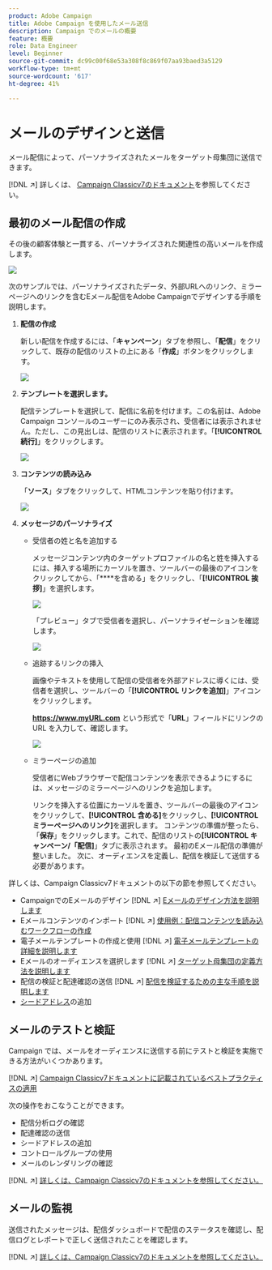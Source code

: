 ```yaml
---
product: Adobe Campaign
title: Adobe Campaign を使用したメール送信
description: Campaign でのメールの概要
feature: 概要
role: Data Engineer
level: Beginner
source-git-commit: dc99c00f68e53a308f8c869f07aa93baed3a5129
workflow-type: tm+mt
source-wordcount: '617'
ht-degree: 41%

---
```


# メールのデザインと送信

メール配信によって、パーソナライズされたメールをターゲット母集団に送信できます。

[!DNL :arrow_upper_right:] 詳しくは、 [Campaign Classicv7のドキュメント](https://experienceleague.adobe.com/docs/campaign-classic/using/sending-messages/sending-emails/about-email-channel.html?lang=ja)を参照してください。

## 最初のメール配信の作成

その後の顧客体験と一貫する、パーソナライズされた関連性の高いメールを作成します。

![](assets/new-email-content.png)


次のサンプルでは、パーソナライズされたデータ、外部URLへのリンク、ミラーページへのリンクを含むEメール配信をAdobe Campaignでデザインする手順を説明します。

1. **配信の作成**

   新しい配信を作成するには、「**キャンペーン**」タブを参照し、「**配信**」をクリックして、既存の配信のリストの上にある「**作成**」ボタンをクリックします。

   ![](assets/delivery_step_1.png)

1. **テンプレートを選択します。**

   配信テンプレートを選択して、配信に名前を付けます。この名前は、Adobe Campaign コンソールのユーザーにのみ表示され、受信者には表示されません。ただし、この見出しは、配信のリストに表示されます。「**[!UICONTROL 続行]**」をクリックします。

   ![](assets/dce_delivery_model.png)

1. **コンテンツの読み込み**

   「**ソース**」タブをクリックして、HTMLコンテンツを貼り付けます。

   ![](assets/paste-content.png)


1. **メッセージのパーソナライズ**


   * 受信者の姓と名を追加する

      メッセージコンテンツ内のターゲットプロファイルの名と姓を挿入するには、挿入する場所にカーソルを置き、ツールバーの最後のアイコンをクリックしてから、「****&#x200B;を含める」をクリックし、「**[!UICONTROL 挨拶]**」を選択します。

      ![](assets/include-greetings.png)

      「プレビュー」タブで受信者を選択し、パーソナライゼーションを確認します。

      ![](assets/perso-check.png)

   * 追跡するリンクの挿入

      画像やテキストを使用して配信の受信者を外部アドレスに導くには、受信者を選択し、ツールバーの「**[!UICONTROL リンクを追加]**」アイコンをクリックします。

      **https://www.myURL.com** という形式で「**URL**」フィールドにリンクの URL を入力して、確認します。

      ![](assets/add-a-link.png)

   * ミラーページの追加

      受信者にWebブラウザーで配信コンテンツを表示できるようにするには、メッセージのミラーページへのリンクを追加します。

      リンクを挿入する位置にカーソルを置き、ツールバーの最後のアイコンをクリックして、**[!UICONTROL 含める]**&#x200B;をクリックし、**[!UICONTROL ミラーページへのリンク]**&#x200B;を選択します。
   コンテンツの準備が整ったら、「**保存**」をクリックします。これで、配信のリストの&#x200B;**[!UICONTROL キャンペーン/「配信]**」タブに表示されます。 最初のEメール配信の準備が整いました。 次に、オーディエンスを定義し、配信を検証して送信する必要があります。


詳しくは、Campaign Classicv7ドキュメントの以下の節を参照してください。

* CampaignでのEメールのデザイン
   [!DNL :arrow_upper_right:] [Eメールのデザイン方法を説明します](https://experienceleague.adobe.com/docs/campaign-classic/using/sending-messages/sending-emails/defining-the-email-content.html?lang=ja)
* Eメールコンテンツのインポート
   [!DNL :arrow_upper_right:] [使用例：配信コンテンツを読み込むワークフローの作成](https://experienceleague.adobe.com/docs/campaign-classic/using/automating-with-workflows/use-cases/deliveries/loading-delivery-content.html?lang=ja)
* 電子メールテンプレートの作成と使用
   [!DNL :arrow_upper_right:] [電子メールテンプレートの詳細を説明します](https://experienceleague.adobe.com/docs/campaign-classic/using/sending-messages/using-delivery-templates/about-templates.html?lang=ja)
* Eメールのオーディエンスを選択します
   [!DNL :arrow_upper_right:] [ターゲット母集団の定義方法を説明します](https://experienceleague.adobe.com/docs/campaign-classic/using/sending-messages/key-steps-when-creating-a-delivery/steps-defining-the-target-population.html?lang=ja)
* 配信の検証と配達確認の送信
   [!DNL :arrow_upper_right:] [配信を検証するための主な手順を説明します](https://experienceleague.adobe.com/docs/campaign-classic/using/sending-messages/key-steps-when-creating-a-delivery/steps-validating-the-delivery.html?lang=ja)
* [シードアドレス](https://experienceleague.adobe.com/docs/campaign-classic/using/sending-messages/using-seed-addresses/about-seed-addresses.html?lang=ja)の追加

## メールのテストと検証

Campaign では、メールをオーディエンスに送信する前にテストと検証を実施できる方法がいくつかあります。

[!DNL :arrow_upper_right:] [Campaign Classicv7ドキュメントに記載されているベストプラクティスの適用](https://experienceleague.adobe.com/docs/campaign-classic/using/sending-messages/key-steps-when-creating-a-delivery/delivery-bestpractices/check-before-sending.html?lang=ja)

次の操作をおこなうことができます。

* 配信分析ログの確認
* 配達確認の送信
* シードアドレスの追加
* コントロールグループの使用
* メールのレンダリングの確認

[!DNL :arrow_upper_right:] [詳しくは、Campaign Classicv7のドキュメントを参照してください。](https://experienceleague.adobe.com/docs/campaign-classic/using/sending-messages/key-steps-when-creating-a-delivery/steps-validating-the-delivery.html)

## メールの監視

送信されたメッセージは、配信ダッシュボードで配信のステータスを確認し、配信ログとレポートで正しく送信されたことを確認します。

[!DNL :arrow_upper_right:] [詳しくは、Campaign Classicv7のドキュメントを参照してください。](https://experienceleague.adobe.com/docs/campaign-classic/using/sending-messages/key-steps-when-creating-a-delivery/delivery-bestpractices/track-and-monitor.html?lang=ja)

